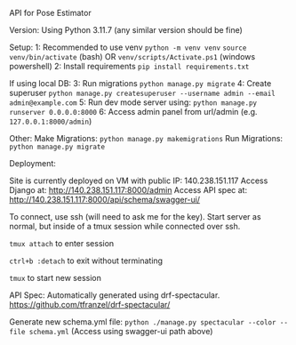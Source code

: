 API for Pose Estimator

Version:
Using Python 3.11.7 (any similar version should be fine)

Setup:
1: Recommended to use venv `python -m venv venv`
`source venv/bin/activate` (bash)
OR `venv/scripts/Activate.ps1` (windows powershell)
2: Install requirements `pip install requirements.txt`

If using local DB:
3: Run migrations `python manage.py migrate`
4: Create superuser `python manage.py createsuperuser --username admin --email admin@example.com`
5: Run dev mode server using: `python manage.py runserver 0.0.0.0:8000`
6: Access admin panel from url/admin (e.g. `127.0.0.1:8000/admin`)

Other:
    Make Migrations: `python manage.py makemigrations`
    Run Migrations: `python manage.py migrate`

Deployment:

Site is currently deployed on VM with public IP: 140.238.151.117
Access Django at: http://140.238.151.117:8000/admin
Access API spec at: http://140.238.151.117:8000/api/schema/swagger-ui/

To connect, use ssh (will need to ask me for the key).
Start server as normal, but inside of a tmux session while connected over ssh.

`tmux attach` to enter session

`ctrl+b :detach` to exit without terminating

`tmux` to start new session


API Spec:
Automatically generated using drf-spectacular.
https://github.com/tfranzel/drf-spectacular/

Generate new schema.yml file:
`python ./manage.py spectacular --color --file schema.yml`
 (Access using swagger-ui path above)